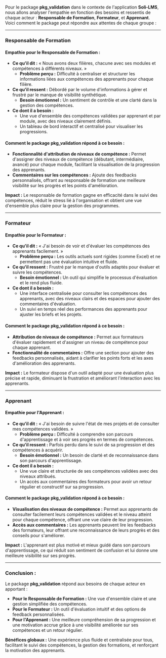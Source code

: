 Pour le package **pkg_validation** dans le contexte de l'application **Soli-LMS**, nous allons analyser l'empathie en fonction des besoins et ressentis de chaque acteur : **Responsable de Formation**, **Formateur**, et **Apprenant**. Voici comment le package peut répondre aux attentes de chaque groupe :

---

### Responsable de Formation

#### **Empathie pour le Responsable de Formation :**

- **Ce qu'il dit :** « Nous avons deux filières, chacune avec ses modules et compétences à différents niveaux. »
  - **Problème perçu :** Difficulté à centraliser et structurer les informations liées aux compétences des apprenants pour chaque filière.
- **Ce qu'il ressent :** Débordé par le volume d'informations à gérer et frustré par le manque de visibilité synthétique.
  - **Besoin émotionnel :** Un sentiment de contrôle et une clarté dans la gestion des compétences.
- **Ce dont il a besoin :**
  - Une vue d'ensemble des compétences validées par apprenant et par module, avec des niveaux clairement définis.
  - Un tableau de bord interactif et centralisé pour visualiser les progressions.

#### **Comment le package **pkg_validation** répond à ce besoin :**

- **Fonctionnalité d'attribution de niveaux de compétence :** Permet d'assigner des niveaux de compétence (débutant, intermédiaire, avancé) pour chaque module, facilitant la visualisation de la progression des apprenants.
- **Commentaires sur les compétences :** Ajoute des feedbacks personnalisés, offrant au responsable de formation une meilleure visibilité sur les progrès et les points d'amélioration.

**Impact :** Le responsable de formation gagne en efficacité dans le suivi des compétences, réduit le stress lié à l'organisation et obtient une vue d'ensemble plus claire pour la gestion des programmes.

---

### Formateur

#### **Empathie pour le Formateur :**

- **Ce qu'il dit :** « J'ai besoin de voir et d'évaluer les compétences des apprenants facilement. »
  - **Problème perçu :** Les outils actuels sont rigides (comme Excel) et ne permettent pas une évaluation intuitive et fluide.
- **Ce qu'il ressent :** Frustré par le manque d'outils adaptés pour évaluer et suivre les compétences.
  - **Besoin émotionnel :** Un outil qui simplifie le processus d'évaluation et le rend plus fluide.
- **Ce dont il a besoin :**
  - Une interface centralisée pour consulter les compétences des apprenants, avec des niveaux clairs et des espaces pour ajouter des commentaires d'évaluation.
  - Un suivi en temps réel des performances des apprenants pour ajuster les briefs et les projets.

#### **Comment le package **pkg_validation** répond à ce besoin :**

- **Attribution de niveaux de compétence :** Permet aux formateurs d'évaluer rapidement et d'assigner un niveau de compétence pour chaque apprenant.
- **Fonctionnalité de commentaires :** Offre une section pour ajouter des feedbacks personnalisés, aidant à clarifier les points forts et les axes d'amélioration des apprenants.

**Impact :** Le formateur dispose d'un outil adapté pour une évaluation plus précise et rapide, diminuant la frustration et améliorant l'interaction avec les apprenants.

---

### Apprenant

#### **Empathie pour l'Apprenant :**

- **Ce qu'il dit :** « J'ai besoin de suivre l'état de mes projets et de consulter mes compétences validées. »
  - **Problème perçu :** Difficulté à comprendre son parcours d'apprentissage et à voir ses progrès en termes de compétences.
- **Ce qu'il ressent :** Parfois perdu dans le suivi de sa progression et des compétences à acquérir.
  - **Besoin émotionnel :** Un besoin de clarté et de reconnaissance dans son parcours d'apprentissage.
- **Ce dont il a besoin :**
  - Une vue claire et structurée de ses compétences validées avec des niveaux attribués.
  - Un accès aux commentaires des formateurs pour avoir un retour régulier et constructif sur sa progression.

#### **Comment le package **pkg_validation** répond à ce besoin :**

- **Visualisation des niveaux de compétence :** Permet aux apprenants de consulter facilement leurs compétences validées et le niveau atteint pour chaque compétence, offrant une vue claire de leur progression.
- **Accès aux commentaires :** Les apprenants peuvent lire les feedbacks des formateurs, leur offrant une reconnaissance de leurs progrès et des conseils pour s'améliorer.

**Impact :** L'apprenant est plus motivé et mieux guidé dans son parcours d'apprentissage, ce qui réduit son sentiment de confusion et lui donne une meilleure visibilité sur ses progrès.

---

### **Conclusion :**

Le package **pkg_validation** répond aux besoins de chaque acteur en apportant :

- **Pour le Responsable de Formation :** Une vue d'ensemble claire et une gestion simplifiée des compétences.
- **Pour le Formateur :** Un outil d'évaluation intuitif et des options de feedback personnalisées.
- **Pour l'Apprenant :** Une meilleure compréhension de sa progression et une motivation accrue grâce à une visibilité améliorée sur ses compétences et un retour régulier.

**Bénéfices globaux :** Une expérience plus fluide et centralisée pour tous, facilitant le suivi des compétences, la gestion des formations, et renforçant la motivation des apprenants.
